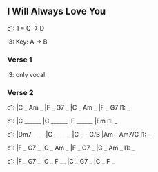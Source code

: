 ---
---

## I Will Always Love You

c1: 1 = C -> D

l3: Key: A -> B

### Verse 1

l3: only vocal

### Verse 2

c1: |C _ Am _ |F _ G7 _ |C _ Am _ |F _ G7
l1:  _

c1: |C ______ |C ______ |F ______ |Em 
l1:  _

c1: |Dm7 ____ |C ______ |C - - G/B |Am _ Am7/G
l1:  _

c1: |F _ G7 _ |C _ Am _ |F _ G7 _ |C _ Am _
l1:  _

c1: |F _ G7 _ |C _ F __ |C _ G7 _ |C _ F _